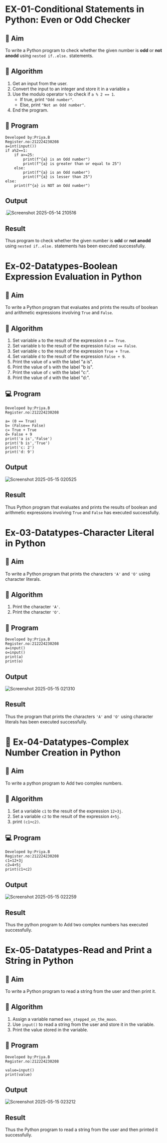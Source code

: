 # EX-01-Conditional Statements in Python: Even or Odd Checker

## 🎯 Aim
To write a Python program to check whether the given number is **odd** or **not anodd** using `nested if..else.` statements.

## 🧠 Algorithm
1. Get an input from the user.
2. Convert the input to an integer and store it in a variable `a`
3. Use the modulo operator `%` to check if `a % 2 == 1`.
   - If true, print `"Odd number"`.
   - Else, print `"Not an Odd number"`.
4. End the program.

## 🧾 Program
```
Developed by:Priya.B
Register.no:212224230208
a=int(input())
if a%2==1:
    if a>=25:
        print(f"{a} is an Odd number")
        print(f"{a} is greater than or equal to 25")
    else:
        print(f"{a} is an Odd number")
        print(f"{a} is lesser than 25")
else:
    print(f"{a} is NOT an Odd number")
```
## Output
.![Screenshot 2025-05-14 210516](https://github.com/user-attachments/assets/6ab63256-491c-4a4e-b184-b61d72ca5bbc)

## Result
Thus program to check whether the given number is **odd** or **not anodd** using `nested if..else.` statements has been executed successfully.


# Ex-02-Datatypes-Boolean Expression Evaluation in Python

## 🎯 Aim
To write a Python program that evaluates and prints the results of boolean and arithmetic expressions involving `True` and `False`.

## 🧠 Algorithm
1. Set variable `a` to the result of the expression `0 == True`.
2. Set variable `b` to the result of the expression `False == False`.
3. Set variable `c` to the result of the expression `True + True`.
4. Set variable `d` to the result of the expression `False + 9`.
5. Print the value of `a` with the label "a is".
6. Print the value of `b` with the label "b is".
7. Print the value of `c` with the label "c:".
8. Print the value of `d` with the label "d:".

## 💻 Program
```
Developed by:Priya.B
Register.no:212224230208

a= (0 == True)
b= (False== False)
c= True + True
d= False + 9
print('a is','False')
print('b is','True')
print('c: 2')
print('d: 9')
```
## Output
![Screenshot 2025-05-15 020525](https://github.com/user-attachments/assets/5ca33c7f-fdc5-466c-9b19-443c5fb82247)

## Result
Thus Python program that evaluates and prints the results of boolean and arithmetic expressions involving `True` and `False` has executed successfully.


# Ex-03-Datatypes-Character Literal in Python

## 🎯 Aim
To write a Python program that prints the characters `'A'` and `'O'` using character literals.

## 🧠 Algorithm
1. Print the character `'A'`.
2. Print the character `'O'`.

## 🧾 Program
```
Developed by:Priya.B
Register.no:212224230208
a=input()
o=input()
print(a)
print(o)
```
## Output
![Screenshot 2025-05-15 021310](https://github.com/user-attachments/assets/e289e162-1dbd-4bcf-813a-fcb225838512)

## Result
Thus the program that prints the characters `'A'` and `'O'` using character literals has been executed successfully.


# 🧮  Ex-04-Datatypes-Complex Number Creation in Python

## 🎯 Aim
To write a python program to Add  two complex  numbers.

## 🧠 Algorithm
1. Set a variable `c1` to the result of the expression `12+3j`.
2. Set a variable `c2` to the result of the expression `4+5j`.
3. print `(c1+c2)`.

## 💻 Program
```
Developed by:Priya.B
Register.no:212224230208
c1=12+3j
c2=4+5j
print(c1+c2)
```
## Output
![Screenshot 2025-05-15 022259](https://github.com/user-attachments/assets/48a8cb38-a1df-4e17-8cfd-3f70fc852959)

## Result
Thus the  python program to Add  two complex  numbers has executed successfully.

#  Ex-05-Datatypes-Read and Print a String in Python

## 🎯 Aim
To write a Python program to read a string from the user and then print it.

## 🧠 Algorithm
1. Assign a variable named `men_stepped_on_the_moon`.
2. Use `input()` to read a string from the user and store it in the variable.
3. Print the value stored in the variable.

## 🧾 Program
```
Developed by:Priya.B
Register.no:212224230208

value=input()
print(value)
```
## Output
![Screenshot 2025-05-15 023212](https://github.com/user-attachments/assets/f55ee6ff-d066-4457-94c1-3fb0d2399917)

## Result
Thus the  Python program to read a string from the user and then printed it successfully.

